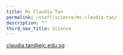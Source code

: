 ```yaml
---
title: Ms Claudia Tan
permalink: /staff/science/ms-claudia-tan/
description: ""
third_nav_title: Science
---
```



[claudia.tan@ejc.edu.sg](mailto:claudia.tan@ejc.edu.sg)